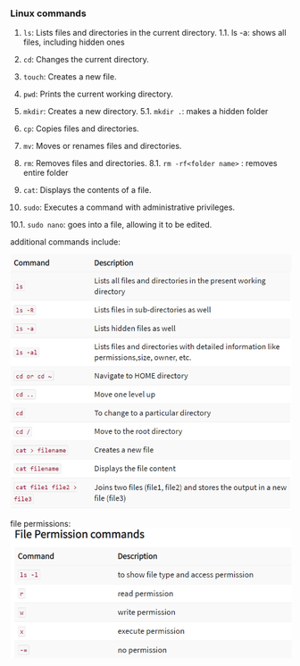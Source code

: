 ### Linux commands

1. `ls`: Lists files and directories in the current directory.
1.1. ls -a: shows all files, including hidden ones

2. `cd`: Changes the current directory.

3. `touch`: Creates a new file.

4. `pwd`: Prints the current working directory.

5. `mkdir`: Creates a new directory.
5.1. `mkdir .`: makes a hidden folder

6. `cp`: Copies files and directories.

7. `mv`: Moves or renames files and directories.

8. `rm`: Removes files and directories.
8.1. `rm -rf<folder name>` : removes entire folder

9. `cat`: Displays the contents of a file.

10. `sudo`: Executes a command with administrative privileges.

10.1. `sudo nano`: goes into a file, allowing it to be edited. 

additional commands include:



![Alt text](Screenshot%202023-05-10%20171650.png)

file permissions:
![Alt text](Screenshot%202023-05-10%20171755.png)
